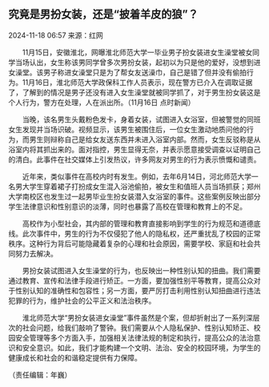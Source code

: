 ## 究竟是男扮女装，还是“披着羊皮的狼”？

2024-11-18 06:57 来源：红网

　　11月15日，安徽淮北，网曝淮北师范大学一毕业男子扮女装进女生澡堂被女同学当场认出，女生称该男同学曾多次男扮女装，起初以为只是他的爱好，没想到进女澡堂。该男子称进女澡堂只是为了帮女友送澡巾，自己是错了但并没有偷拍行为。11月16日，淮北师范大学政保科工作人员表示，现在警方已介入在调取证据了，了解到的情况是男子还没有进入女生澡堂就被同学抓了，对于男生扮女装这是个人行为，警方在处理，人在派出所。（11月16日 点时新闻）

　　当晚，该名男生头戴粉色发卡，身着女装，试图进入女浴室，但被警觉的同班女生发现并当场识破。视频显示，该男生被围住后，一位女生激动地质问他的行为，而男生则辩称自己是给女友送东西并未进入浴室内部。然而，女生反驳称是从浴室内将其抓出来的。面对指控，男生显得无奈，并表示愿意接受调查以证明自己的清白。此事件在社交媒体上引发热议，许多网友对男生的行为表示愤慨和谴责。

　　近年来，类似事件在高校内时有发生。例如，去年6月14日，河北师范大学一名男大学生穿着裙子打扮成女生混入浴池偷拍，被女生和值班人员当场抓获；郑州大学南校区也发生过一起男毕业生扮女装潜入女浴室的事件。这些案例反映出部分学生法律意识和性别意识的淡薄，同时也暴露了高校在管理和教育上的不足。

　　高校作为小型社会，其内部的管理和教育直接影响到学生的行为规范和道德底线。此次事件中，男生的行为不仅侵犯了他人的隐私权，还严重扰乱了校园的正常秩序。这种行为背后可能隐藏着复杂的心理和社会原因，需要学校、家庭和社会共同努力去解决。

　　男扮女装试图进入女生澡堂的行为，也反映出一种性别认知的扭曲。我们需要通过教育、宣传和法律手段进行矫正。一方面，要加强性别平等教育，提高公众对于性别认知的准确性和包容性；另一方面，要严厉打击利用性别认知扭曲进行违法犯罪的行为，维护社会的公平正义和法治秩序。

　　淮北师范大学“男扮女装进女澡堂”事件虽然是个案，但却折射出了一系列深层次的社会问题，给我们敲响了警钟。我们需要从个人隐私保护、性别认知矫正、校园安全管理等多个方面入手，加强相关法律法规的制定和执行，提高公众的法治意识和安全意识。如此，我们才能构建一个文明、法治、安全的校园环境，为学生的健康成长和社会的和谐稳定提供有力保障。

（责任编辑：年巍）